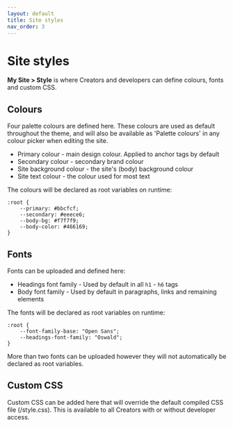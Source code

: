```yaml
---
layout: default
title: Site styles
nav_order: 3
---
```


# Site styles

**My Site > Style** is where Creators and developers can define colours, fonts and custom CSS.

## Colours 
Four palette colours are defined here. These colours are used as default throughout the theme, and will also be available as 'Palette colours' in any colour picker when editing the site.
- Primary colour - main design colour. Applied to anchor tags by default
- Secondary colour - secondary brand colour
- Site background colour - the site's (body) background colour
- Site text colour - the colour used for most text

The colours will be declared as root variables on runtime:
```
:root {
    --primary: #bbcfcf;
    --secondary: #eeece6;
    --body-bg: #f7f7f9;
    --body-color: #466169;
}
```

## Fonts
Fonts can be uploaded and defined here:
- Headings font family - Used by default in all `h1` - `h6` tags
- Body font family - Used by default in paragraphs, links and remaining elements

The fonts will be declared as root variables on runtime:
```
:root {
    --font-family-base: "Open Sans";
    --headings-font-family: "Oswald";
}
```

More than two fonts can be uploaded however they will not automatically be declared as root variables.

## Custom CSS
Custom CSS can be added here that will override the default compiled CSS file (/style.css). This is available to all Creators with or without developer access.
